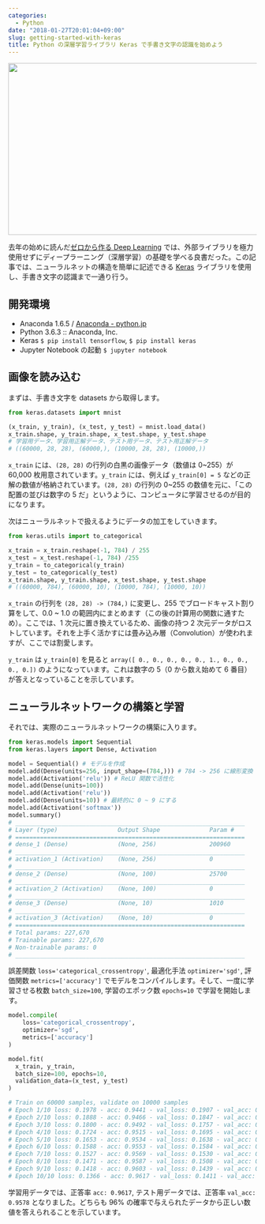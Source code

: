 ```yaml
---
categories:
  - Python
date: "2018-01-27T20:01:04+09:00"
slug: getting-started-with-keras
title: Python の深層学習ライブラリ Keras で手書き文字の認識を始めよう
---
```


<img alt="" src="/images/2018/01/keras.png" width="1200" height="348">

去年の始めに読んだ[ゼロから作る Deep Learning](/archives/deep-learning-from-scratch/) では、外部ライブラリを極力使用せずにディープラーニング（深層学習）の基礎を学べる良書だった。この記事では、ニューラルネットの構造を簡単に記述できる [Keras](https://github.com/keras-team/keras) ライブラリを使用し、手書き文字の認識まで一通り行う。

## 開発環境

- Anaconda 1.6.5 / [Anaconda - python.jp](https://www.python.jp/install/windows/anaconda/install_anaconda.html)
- Python 3.6.3 :: Anaconda, Inc.
- Keras `$ pip install tensorflow`, `$ pip install keras`
- Jupyter Notebook の起動 `$ jupyter notebook`

## 画像を読み込む

まずは、手書き文字を datasets から取得します。

```python
from keras.datasets import mnist

(x_train, y_train), (x_test, y_test) = mnist.load_data()
x_train.shape, y_train.shape, x_test.shape, y_test.shape
# 学習用データ、学習用正解データ、テスト用データ、テスト用正解データ
# ((60000, 28, 28), (60000,), (10000, 28, 28), (10000,))
```

`x_train` には、`(28, 28)` の行列の白黒の画像データ（数値は 0~255）が 60,000 枚用意されています。`y_train` には、例えば `y_train[0] = 5` などの正解の数値が格納されています。`(28, 28)` の行列の 0~255 の数値を元に、「この配置の並びは数字の 5 だ」というように、コンピュータに学習させるのが目的になります。

次はニューラルネットで扱えるようにデータの加工をしていきます。

```python
from keras.utils import to_categorical

x_train = x_train.reshape(-1, 784) / 255
x_test = x_test.reshape(-1, 784) /255
y_train = to_categorical(y_train)
y_test = to_categorical(y_test)
x_train.shape, y_train.shape, x_test.shape, y_test.shape
# ((60000, 784), (60000, 10), (10000, 784), (10000, 10))
```

`x_train` の行列を `(28, 28) -> (784,)` に変更し、255 でブロードキャスト割り算をして、0.0 ~ 1.0 の範囲内にまとめます（この後の計算用の関数に通すため）。ここでは、1 次元に置き換えているため、画像の持つ 2 次元データがロストしています。それを上手く活かすには畳み込み層（Convolution）が使われますが、ここでは割愛します。

`y_train` は `y_train[0]` を見ると `array([ 0., 0., 0., 0., 0., 1., 0., 0., 0., 0.])` のようになっています。これは数字の 5（0 から数え始めて 6 番目）が答えとなっていることを示しています。

## ニューラルネットワークの構築と学習

それでは、実際のニューラルネットワークの構築に入ります。

```python
from keras.models import Sequential
from keras.layers import Dense, Activation

model = Sequential() # モデルを作成
model.add(Dense(units=256, input_shape=(784,))) # 784 -> 256 に線形変換
model.add(Activation('relu')) # ReLU 関数で活性化
model.add(Dense(units=100))
model.add(Activation('relu'))
model.add(Dense(units=10)) # 最終的に 0 ~ 9 にする
model.add(Activation('softmax'))
model.summary()
# _________________________________________________________________
# Layer (type)                 Output Shape              Param #
# =================================================================
# dense_1 (Dense)              (None, 256)               200960
# _________________________________________________________________
# activation_1 (Activation)    (None, 256)               0
# _________________________________________________________________
# dense_2 (Dense)              (None, 100)               25700
# _________________________________________________________________
# activation_2 (Activation)    (None, 100)               0
# _________________________________________________________________
# dense_3 (Dense)              (None, 10)                1010
# _________________________________________________________________
# activation_3 (Activation)    (None, 10)                0
# =================================================================
# Total params: 227,670
# Trainable params: 227,670
# Non-trainable params: 0
# _________________________________________________________________
```

誤差関数 `loss='categorical_crossentropy'`, 最適化手法 `optimizer='sgd'`, 評価関数 `metrics=['accuracy']` でモデルをコンパイルします。そして、一度に学習させる枚数 `batch_size=100`, 学習のエポック数 `epochs=10` で学習を開始します。

```python
model.compile(
    loss='categorical_crossentropy',
    optimizer='sgd',
    metrics=['accuracy']
)

model.fit(
  x_train, y_train,
  batch_size=100, epochs=10,
  validation_data=(x_test, y_test)
)

# Train on 60000 samples, validate on 10000 samples
# Epoch 1/10 loss: 0.1978 - acc: 0.9441 - val_loss: 0.1907 - val_acc: 0.9445
# Epoch 2/10 loss: 0.1888 - acc: 0.9466 - val_loss: 0.1847 - val_acc: 0.9459
# Epoch 3/10 loss: 0.1800 - acc: 0.9492 - val_loss: 0.1757 - val_acc: 0.9486
# Epoch 4/10 loss: 0.1724 - acc: 0.9515 - val_loss: 0.1695 - val_acc: 0.9498
# Epoch 5/10 loss: 0.1653 - acc: 0.9534 - val_loss: 0.1638 - val_acc: 0.9514
# Epoch 6/10 loss: 0.1588 - acc: 0.9553 - val_loss: 0.1584 - val_acc: 0.9522
# Epoch 7/10 loss: 0.1527 - acc: 0.9569 - val_loss: 0.1530 - val_acc: 0.9538
# Epoch 8/10 loss: 0.1471 - acc: 0.9587 - val_loss: 0.1508 - val_acc: 0.9561
# Epoch 9/10 loss: 0.1418 - acc: 0.9603 - val_loss: 0.1439 - val_acc: 0.9572
# Epoch 10/10 loss: 0.1366 - acc: 0.9617 - val_loss: 0.1411 - val_acc: 0.9578
```

学習用データでは、正答率 `acc: 0.9617`, テスト用データでは、正答率 `val_acc: 0.9578` となりました。どちらも 96% の確率で与えられたデータから正しい数値を答えられることを示しています。

<amazon id="4873117585" title="ゼロから作るDeep Learning ―Pythonで学ぶディープラーニングの理論と実装" src="https://images-na.ssl-images-amazon.com/images/I/512ru2i5gyL._SL160_.jpg">
